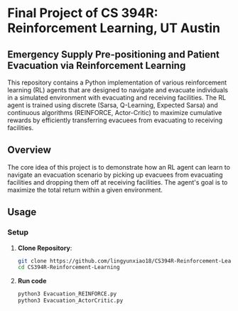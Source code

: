 # Final Project of CS 394R: Reinforcement Learning, UT Austin
## Emergency Supply Pre-positioning and Patient Evacuation via Reinforcement Learning

This repository contains a Python implementation of various reinforcement learning (RL) agents that are designed to navigate and evacuate individuals in a simulated environment with evacuating and receiving facilities. The RL agent is trained using discrete (Sarsa, Q-Learning, Expected Sarsa) and continuous algorithms (REINFORCE, Actor-Critic) to maximize cumulative rewards by efficiently transferring evacuees from evacuating to receiving facilities. 

## Overview

The core idea of this project is to demonstrate how an RL agent can learn to navigate an evacuation scenario by picking up evacuees from evacuating facilities and dropping them off at receiving facilities. The agent's goal is to maximize the total return within a given environment.

## Usage

### Setup

1. **Clone Repository**:

   ```bash
   git clone https://github.com/lingyunxiao18/CS394R-Reinforcement-Learning.git
   cd CS394R-Reinforcement-Learning

2. **Run code**

   ```bash
   python3 Evacuation_REINFORCE.py
   python3 Evacuation_ActorCritic.py

